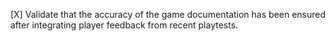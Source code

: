 [X] Validate that the accuracy of the game documentation has been ensured after integrating player feedback from recent playtests.